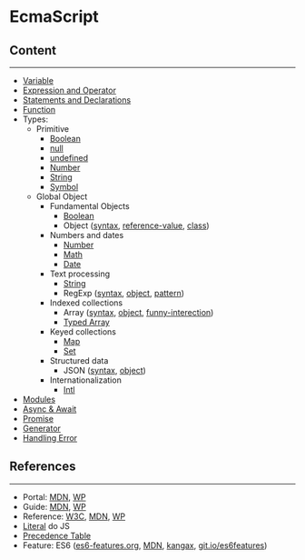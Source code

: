 # EcmaScript

## Content
---

* [Variable](variable/)
* [Expression and Operator](expression-and-operator/)
* [Statements and Declarations](statements-and-declarations/)
* [Function](function/)
* Types:
  * Primitive
    * [Boolean](boolean/syntax.md)
    * [null](null/syntax.md)
    * [undefined](undefined/syntax.md)
    * [Number](number/syntax.md)
    * [String](string/syntax.md)
    * [Symbol](symbol/syntax.md)
  * Global Object
    * Fundamental Objects
      * [Boolean](boolean/object.md)
      * Object ([syntax](object/syntax.md), [reference-value](object/reference-value.md), [class](object/class.md))
    * Numbers and dates
      * [Number](number/object.md)
      * [Math](math/object.md)
      * [Date](date/object.md)
    * Text processing
      * [String](string/object.md)
      * RegExp ([syntax](regexp/syntax.md), [object](regexp/object.md), [pattern](regexp/pattern.md))
    * Indexed collections
      * Array ([syntax](array/syntax.md), [object](array/object.md), [funny-interection](array/funny-interection.md))
      * [Typed Array](array/typed.md)
    * Keyed collections
      * [Map](map/syntax.md)
      * [Set](set/syntax.md)
    * Structured data
      * JSON ([syntax](json/syntax.md), [object](json/object.md))
    * Internationalization
      * [Intl](#)
* [Modules](#)
* [Async & Await](#)
* [Promise](#)
* [Generator](#)
* [Handling Error](handling-error/)

## References
---

* Portal: [MDN](https://developer.mozilla.org/en-US/docs/Web/JavaScript), [WP](https://docs.webplatform.org/wiki/javascript)
* Guide: [MDN](https://developer.mozilla.org/en-US/docs/Web/JavaScript/Guide), [WP](https://docs.webplatform.org/wiki/javascript)
* Reference: [W3C](http://www.ecma-international.org/publications/standards/Ecma-262.htm),  [MDN](https://developer.mozilla.org/en-US/docs/Web/JavaScript/Reference#Value_properties), [WP](https://docs.webplatform.org/wiki/javascript)
* [Literal](https://developer.mozilla.org/en-US/docs/Web/JavaScript/Reference/Lexical_grammar#Literals) do JS
* [Precedence Table](https://developer.mozilla.org/en-US/docs/Web/JavaScript/Reference/Operators/Operator_Precedence)
* Feature: ES6 ([es6-features.org](http://es6-features.org/), [MDN](https://developer.mozilla.org/en/docs/Web/JavaScript/New_in_JavaScript/ECMAScript_6_support_in_Mozilla), [kangax](http://kangax.github.io/compat-table/es6/), [git.io/es6features](https://github.com/lukehoban/es6features))

<!-- 
  TODO
  Types
  Coersion
  Reserved Token, Comment 
  https://resources.jointjs.com/demos/javascript-ast
  https://astexplorer.net
  http://esprima.org/demo/parse.html
-->